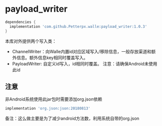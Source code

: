 # payload_writer

```groovy
dependencies {
  implementation 'com.github.Petterpx.walle:payload_writer:1.0.3'
}
```

本库对外提供两个写入类：

- ChannelWriter：向Walle内置id对应区域写入/移除信息，一般存放渠道和额外信息。额外信息key相同时覆盖写入。
- PayloadWriter: 自定义id写入，id相同时覆盖。
  注意：请确保Android未使用此id

## 注意
非Android系统使用此jar包时需要添加org.json依赖

```groovy
implementation 'org.json:json:20180813'
```
备注：这么做主要是为了减少android方法数，利用系统自带的org.json
